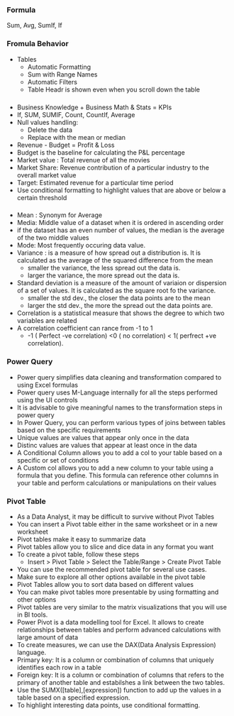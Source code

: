 ### Formula
Sum, Avg, SumIf, If

### Fromula Behavior
 - Tables
    - Automatic Formatting
    - Sum with Range Names
    - Automatic Filters
    - Table Headr is shown even when you scroll down the table
### 
- Business Knowledge + Business Math & Stats = KPIs
- If, SUM, SUMIF, Count, CountIf, Average
- Null values handling:
  -   Delete the data
  -   Replace with the mean or median
- Revenue -  Budget = Profit & Loss
- Budget is the baseline for calculating the P&L percentage
- Market value : Total revenue of all the movies
- Market Share: Revenue contribution of a particular industry to the overall market value
- Target: Estimated revenue for a particular time period
- Use conditional formatting to highlight values that are above or below a certain threshold

 ###
 - Mean : Synonym for Average
 - Media: Middle value of a dataset when it is ordered in ascending order
 - if the dataset has an even number of values, the median is the average of the two middle values
 - Mode: Most frequently occuring data value.
 - Variance : is a measure of how spread out a distribution is. It is calculated as the average of the squared difference from the mean
   - smaller the variance, the less spread out the data is.
   - larger the variance, the more spread out the data is.
 - Standard deviation is a measure of the amount of variaion or dispersion of a set of values. It is calculated as the square root fo the variance.
    - smaller the std dev., the closer the data points are to the mean
    - larger the std dev., the more the spread out the data points are.
  - Correlation is a statistical measure that shows the degree to which two variables are related
  - A correlation coefficient can rance from -1 to 1
    - -1 ( Perfect -ve correlation) <0 ( no correlation) < 1( perfrect +ve correlation).

 ### Power Query
 - Power query simplifies data cleaning and transformation compared to using Excel formulas
 - Power query uses M-Language internally for all the steps performed using the UI controls
 - It is advisable to give meaningful names to the transformation steps in power query
 - In Power Query, you can perform various types of joins between tables based on the specific requirements
 - Unique values are values that appear only once in the data
 - Distinc values are values that appear at least once in the data
 - A Conditional Column allows you to add a col to your table based on a specific or set of conditions
 - A Custom col allows you to add a new column to your table using a formula that you define. This formula can reference other columns in your table and perform calculations or manipulations on their values

### Pivot Table 
- As a Data Analyst, it may be difficult to survive without Pivot Tables
- You can insert a Pivot table either in the same worksheet or in a new worksheet
- Pivot tables make it easy to summarize data
- Pivot tables allow you to slice and dice data in any format you want
- To create a pivot table, follow these steps
   -   Insert > Pivot Table > Select the Table/Range > Create Pivot Table
- You can use the recommended pivot table for several use cases.
- Make sure to explore all other options available in the pivot table
- Pivot Tables allow you to sort data based on different values
- You can make pivot tables more presentable by using formatting and other options
- Pivot tables are very similar to the matrix visualizations that you will use in BI tools.
- Power Pivot is a data modelling tool for Excel. It allows to create relationships between tables and perform advanced calculations with large amount of data
- To create measures, we can use the DAX(Data Analysis Expression) language.
- Primary key: It is a column or combination of columns that uniquely identifies each row in a table
- Foreign key: It is a column or combination of columns that refers to the primary of another table and estabilshes a link between the two tables.
- Use the SUMX([table],[expression]) function to add up the values in a table based on a specified expression.
- To highlight interesting data points, use conditional formatting.
